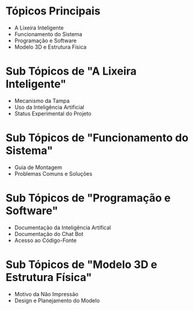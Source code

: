 # Tópicos Principais

- A Lixeira Inteligente
- Funcionamento do Sistema
- Programação e Software
- Modelo 3D e Estrutura Física

# Sub Tópicos de "A Lixeira Inteligente"

- Mecanismo da Tampa
- Uso da Inteligência Artificial
- Status Experimental do Projeto

# Sub Tópicos de "Funcionamento do Sistema"

- Guia de Montagem
- Problemas Comuns e Soluções

# Sub Tópicos de "Programação e Software"

- Documentação da Inteligência Artifical
- Documentação do Chat Bot
- Acesso ao Código-Fonte

# Sub Tópicos de "Modelo 3D e Estrutura Física"

- Motivo da Não Impressão
- Design e Planejamento do Modelo
